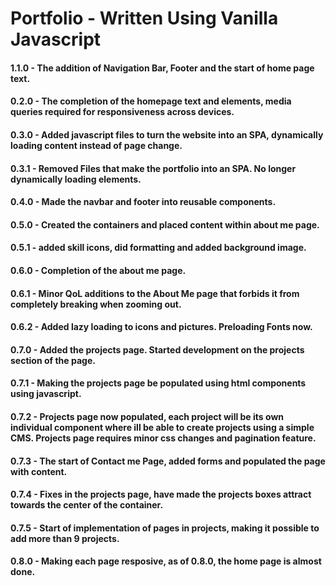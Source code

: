 # Portfolio - Written Using Vanilla Javascript

#### 1.1.0 - The addition of Navigation Bar, Footer and the start of home page text.
#### 0.2.0 - The completion of the homepage text and elements, media queries required for responsiveness across devices.
#### 0.3.0 - Added javascript files to turn the website into an SPA, dynamically loading content instead of page change.
#### 0.3.1 - Removed Files that make the portfolio into an SPA. No longer dynamically loading elements.
#### 0.4.0 - Made the navbar and footer into reusable components.
#### 0.5.0 - Created the containers and placed content within about me page.
#### 0.5.1 - added skill icons, did formatting and added background image.
#### 0.6.0 - Completion of the about me page.
#### 0.6.1 - Minor QoL additions to the About Me page that forbids it from completely breaking when zooming out.
#### 0.6.2 - Added lazy loading to icons and pictures. Preloading Fonts now.
#### 0.7.0 - Added the projects page. Started development on the projects section of the page.
#### 0.7.1 - Making the projects page be populated using html components using javascript.
#### 0.7.2 - Projects page now populated, each project will be its own individual component where ill be able to create projects using a simple CMS. Projects page requires minor css changes and pagination feature.
#### 0.7.3 - The start of Contact me Page, added forms and populated the page with content.
#### 0.7.4 - Fixes in the projects page, have made the projects boxes attract towards the center of the container.
#### 0.7.5 - Start of implementation of pages in projects, making it possible to add more than 9 projects.
#### 0.8.0 - Making each page resposive, as of 0.8.0, the home page is almost done.